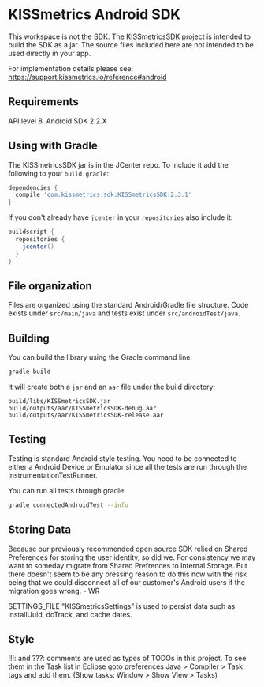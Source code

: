 # KISSmetrics Android SDK

This workspace is not the SDK. The KISSmetricsSDK project is intended to build the SDK as a jar.
The source files included here are not intended to be used directly in your app.

For implementation details please see: https://support.kissmetrics.io/reference#android

## Requirements

API level 8. Android SDK 2.2.X

## Using with Gradle

The KISSmetricsSDK jar is in the JCenter repo.  To include it add the following to
your `build.gradle`:

```groovy
dependencies {
  compile 'com.kissmetrics.sdk:KISSmetricsSDK:2.3.1'
}
```

If you don't already have `jcenter` in your `repositories` also include it:

```groovy
buildscript {
  repositories {
    jcenter()
  }
}
```

## File organization

Files are organized using the standard Android/Gradle file structure.  Code exists under
`src/main/java` and tests exist under `src/androidTest/java`.

## Building

You can build the library using the Gradle command line:

```sh
gradle build
```

It will create both a `jar` and an `aar` file under the build directory:


```
build/libs/KISSmetricsSDK.jar
build/outputs/aar/KISSmetricsSDK-debug.aar
build/outputs/aar/KISSmetricsSDK-release.aar
```

## Testing

Testing is standard Android style testing.  You need to be connected to either a Android Device
or Emulator since all the tests are run through the InstrumentationTestRunner.

You can run all tests through gradle:

```sh
gradle connectedAndroidTest --info
```

## Storing Data

Because our previously recommended open source SDK relied on Shared Preferences for storing the user
identity, so did we. For consistency we may want to someday migrate from Shared Prefrences to
Internal Storage. But there doesn't seem to be any pressing reason to do this now with the risk
being that we could disconnect all of our customer's Android users if the migration goes wrong. - WR

SETTINGS_FILE "KISSmetricsSettings" is used to persist data such as installUuid, doTrack, and cache
dates.

## Style

!!!: and ???: comments are used as types of TODOs in this project. To see them in the Task list in Eclipse goto preferences Java > Compiler > Task tags and add them.
(Show tasks: Window > Show View > Tasks)
